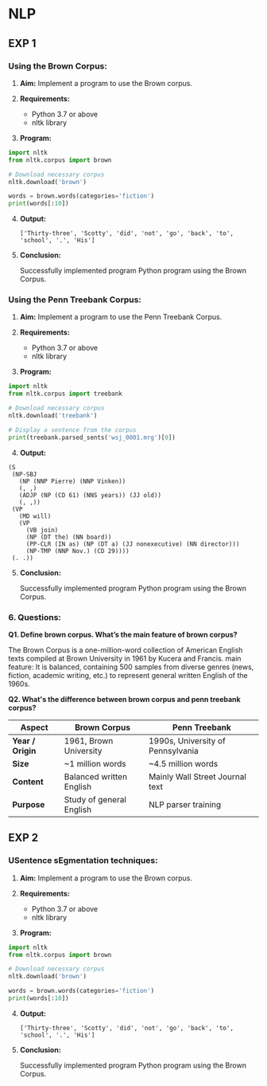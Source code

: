 # NLP
## EXP 1
### Using the Brown Corpus:
1. **Aim:** Implement a program to use the Brown corpus.
   
2. **Requirements:**
    * Python 3.7 or above
    * nltk library
      
3. **Program:**
```python
import nltk
from nltk.corpus import brown

# Download necessary corpus
nltk.download('brown')

words = brown.words(categories='fiction')
print(words[:10])
```
4. **Output:**
   
   ```['Thirty-three', 'Scotty', 'did', 'not', 'go', 'back', 'to', 'school', '.', 'His']```
5. **Conclusion:**
   
   Successfully implemented program Python program using the Brown Corpus.
   

### Using the Penn Treebank Corpus:
1. **Aim:** Implement a program to use the Penn Treebank Corpus.
   
2. **Requirements:**
    * Python 3.7 or above
    * nltk library
      
3. **Program:**
```python
import nltk
from nltk.corpus import treebank

# Download necessary corpus
nltk.download('treebank')

# Display a sentence from the corpus
print(treebank.parsed_sents('wsj_0001.mrg')[0])
```
4. **Output:**
 ```
(S
  (NP-SBJ
    (NP (NNP Pierre) (NNP Vinken))
    (, ,)
    (ADJP (NP (CD 61) (NNS years)) (JJ old))
    (, ,))
  (VP
    (MD will)
    (VP
      (VB join)
      (NP (DT the) (NN board))
      (PP-CLR (IN as) (NP (DT a) (JJ nonexecutive) (NN director)))
      (NP-TMP (NNP Nov.) (CD 29))))
  (. .))
```
5. **Conclusion:**
   
   Successfully implemented program Python program using the Brown Corpus.

### 6. Questions:
   
   **Q1. Define brown corpus. What’s the main feature of brown corpus?**
   
   The Brown Corpus is a one-million-word collection of American English texts compiled at Brown University in 1961 by Kucera and Francis.
   main feature: It is balanced, containing 500 samples from diverse genres (news, fiction, academic writing, etc.) to represent general written English of the 1960s.
   
   **Q2. What's the difference between brown corpus and penn treebank corpus?**
   
   | **Aspect**        | **Brown Corpus**         | **Penn Treebank**                 |
| ----------------- | ------------------------ | --------------------------------- |
| **Year / Origin** | 1961, Brown University   | 1990s, University of Pennsylvania |
| **Size**          | ~1 million words         | ~4.5 million words                |
| **Content**       | Balanced written English | Mainly Wall Street Journal text   |
| **Purpose**       | Study of general English | NLP parser training               |


## EXP 2
### USentence sEgmentation techniques:
1. **Aim:** Implement a program to use the Brown corpus.
   
2. **Requirements:**
    * Python 3.7 or above
    * nltk library
      
3. **Program:**
```python
import nltk
from nltk.corpus import brown

# Download necessary corpus
nltk.download('brown')

words = brown.words(categories='fiction')
print(words[:10])
```
4. **Output:**
   
   ```['Thirty-three', 'Scotty', 'did', 'not', 'go', 'back', 'to', 'school', '.', 'His']```
6. **Conclusion:**
   
   Successfully implemented program Python program using the Brown Corpus.

